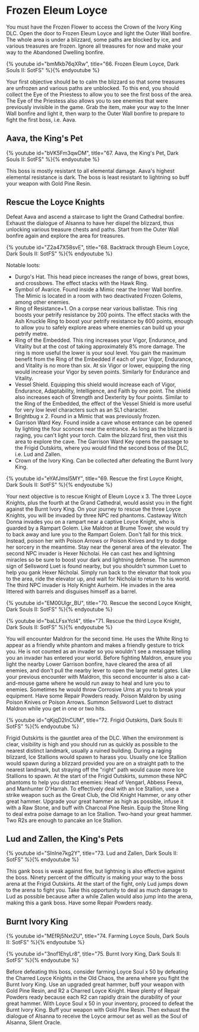# Frozen Eleum Loyce

You must have the Frozen Flower to access the Crown of the Ivory King DLC. Open
the door to Frozen Eleum Loyce and light the Outer Wall bonfire. The whole area
is under a blizzard, some paths are blocked by ice, and various treasures are
frozen. Ignore all treasures for now and make your way to the Abandoned Dwelling
bonfire.

{% youtube id="bmMkb76qXRw", title="66. Frozen Eleum Loyce, Dark Souls II: SotFS" %}{% endyoutube %}

Your first objective should be to calm the blizzard so that some treasures are
unfrozen and various paths are unblocked. To this end, you should collect the
Eye of the Priestess to allow you to see the first boss of the area. The Eye of
the Priestess also allows you to see enemies that were previously invisible in
the game. Grab the item, make your way to the Inner Wall bonfire and light it,
then warp to the Outer Wall bonfire to prepare to fight the first boss, i.e.
Aava.

## Aava, the King's Pet

{% youtube id="bVK5Fm3qwDM", title="67. Aava, the King's Pet, Dark Souls II: SotFS" %}{% endyoutube %}

This boss is mostly resistant to all elemental damage. Aava's highest elemental
resistance is dark. The boss is least resistant to lightning so buff your weapon
with Gold Pine Resin.

## Rescue the Loyce Knights

Defeat Aava and ascend a staircase to light the Grand Cathedral bonfire. Exhaust
the dialogue of Alsanna to have her dispel the blizzard, thus unlocking various
treasure chests and paths. Start from the Outer Wall bonfire again and explore
the area for treasures.

{% youtube id="Z2a47X58svE", title="68. Backtrack through Eleum Loyce, Dark Souls II: SotFS" %}{% endyoutube %}

Notable loots:

-   Durgo's Hat. This head piece increases the range of bows, great bows, and
    crossbows. The effect stacks with the Hawk Ring.
-   Symbol of Avarice. Found inside a Mimic near the Inner Wall bonfire. The
    Mimic is located in a room with two deactivated Frozen Golems, among other
    enemies.
-   Ring of Resistance+1. On a corpse near various ballistae. This ring boosts
    your petrify resistance by 200 points. The effect stacks with the Ash
    Knuckle Ring to boost your petrify resistance by 600 points, enough to allow
    you to safely explore areas where enemies can build up your petrify metre.
-   Ring of the Embedded. This ring increases your Vigor, Endurance, and
    Vitality but at the cost of taking approximately 8% more damage. The ring is
    more useful the lower is your soul level. You gain the maximum benefit from
    the Ring of the Embedded if each of your Vigor, Endurance, and Vitality is
    no more than six. At six Vigor or lower, equipping the ring would increase
    your Vigor by seven points. Similarly for Endurance and Vitality.
-   Vessel Shield. Equipping this shield would increase each of Vigor,
    Endurance, Adaptability, Intelligence, and Faith by one point. The shield
    also increases each of Strength and Dexterity by four points. Similar to the
    Ring of the Embedded, the effect of the Vessel Shield is more useful for
    very low level characters such as an SL1 character.
-   Brightbug x 2. Found in a Mimic that was previously frozen.
-   Garrison Ward Key. Found inside a cave whose entrance can be opened by
    lighting the four sconces near the entrance. As long as the blizzard is
    raging, you can't light your torch. Calm the blizzard first, then visit this
    area to explore the cave. The Garrison Ward Key opens the passage to the
    Frigid Outskirts, where you would find the second boss of the DLC, i.e. Lud
    and Zallen.
-   Crown of the Ivory King. Can be collected after defeating the Burnt Ivory
    King.

{% youtube id="eYAfJmsI5MY", title="69. Rescue the first Loyce Knight, Dark Souls II: SotFS" %}{% endyoutube %}

Your next objective is to rescue Knight of Eleum Loyce x 3. The three Loyce
Knights, plus the fourth at the Grand Cathedral, would assist you in the fight
against the Burnt Ivory King. On your journey to rescue the three Loyce Knights,
you will be invaded by three NPC red phantoms. Castaway Witch Donna invades you
on a rampart near a captive Loyce Knight, who is guarded by a Rampart Golem.
Like Maldron at Brume Tower, she would try to back away and lure you to the
Rampart Golem. Don't fall for this trick. Instead, poison her with Poison Arrows
or Poison Knives and try to dodge her sorcery in the meantime. Stay near the
general area of the elevator. The second NPC invader is Hexer Nicholai. He can
cast hex and lightning miracles so be sure to boost your dark and lightning
defense. The summon sign of Sellsword Luet is found nearby, but you shouldn't
summon Luet to help you gank Hexer Nicholai. Simply run back to the elevator
that took you to the area, ride the elevator up, and wait for Nicholai to return
to his world. The third NPC invader is Holy Knight Aurheim. He invades in the
area littered with barrels and disguises himself as a barrel.

{% youtube id="EM00Ulgr_BU", title="70. Rescue the second Loyce Knight, Dark Souls II: SotFS" %}{% endyoutube %}

{% youtube id="baLLFsxYcI4", title="71. Rescue the third Loyce Knight, Dark Souls II: SotFS" %}{% endyoutube %}

You will encounter Maldron for the second time. He uses the White Ring to appear
as a friendly white phantom and makes a friendly gesture to trick you. He is not
counted as an invader so you wouldn't see a message telling you an invader has
entered your world. Before fighting Maldron, ensure you light the nearby Lower
Garrison bonfire, have cleared the area of all enemies, and don't pull the
nearby lever to open the large metal gates. Like your previous encounter with
Maldron, this second encounter is also a cat-and-mouse game where he would run
away to heal and lure you to enemies. Sometimes he would throw Corrosive Urns at
you to break your equipment. Have some Repair Powders ready. Poison Maldron by
using Poison Knives or Poison Arrows. Summon Sellsword Luet to distract Maldron
while you get in one or two hits.

{% youtube id="qKjqD2InCUM", title="72. Frigid Outskirts, Dark Souls II: SotFS" %}{% endyoutube %}

Frigid Outskirts is the gauntlet area of the DLC. When the environment is clear,
visibility is high and you should run as quickly as possible to the nearest
distinct landmark, usually a ruined building. During a raging blizzard, Ice
Stallions would spawn to harass you. Usually one Ice Stallion would spawn during
a blizzard provided you are on a straight path to the nearest landmark, but
straying off the "right" path would cause more Ice Stallions to spawn. At the
start of the Frigid Outskirts, summon these NPC phantoms to help you distract
enemies: Head of Vengarl, Abbess Feeva, and Manhunter O'Harrah. To effectively
deal with an Ice Stallion, use a strike weapon such as the Great Club, the Old
Knight Hammer, or any other great hammer. Upgrade your great hammer as high as
possible, infuse it with a Raw Stone, and buff with Charcoal Pine Resin. Equip
the Stone Ring to deal extra poise damage to an Ice Stallion. Two-hand your
great hammer. Two R2s are enough to pancake an Ice Stallion.

## Lud and Zallen, the King's Pets

{% youtube id="SInIne7kg2Y", title="73. Lud and Zallen, Dark Souls II: SotFS" %}{% endyoutube %}

This gank boss is weak against fire, but lightning is also effective against the
boss. Ninety percent of the difficulty is making your way to the boss arena at
the Frigid Outskirts. At the start of the fight, only Lud jumps down to the
arena to fight you. Take this opportunity to deal as much damage to Lud as
possible because after a while Zallen would also jump into the arena, making
this a gank boss. Have some Repair Powders ready.

## Burnt Ivory King

{% youtube id="MEfRj5NxtZU", title="74. Farming Loyce Souls, Dark Souls II: SotFS" %}{% endyoutube %}

{% youtube id="3nof1EhyLr8", title="75. Burnt Ivory King, Dark Souls II: SotFS" %}{% endyoutube %}

Before defeating this boss, consider farming Loyce Soul x 50 by defeating the
Charred Loyce Knights in the Old Chaos, the arena where you fight the Burnt
Ivory King. Use an upgraded great hammer, buff your weapon with Gold Pine Resin,
and R2 a Charred Loyce Knight. Have plenty of Repair Powders ready because each
R2 can rapidly drain the durability of your great hammer. With Loyce Soul x 50
in your inventory, proceed to defeat the Burnt Ivory King. Buff your weapon with
Gold Pine Resin. Then exhaust the dialogue of Alsanna to receive the Loyce
armour set as well as the Soul of Alsanna, Silent Oracle.
